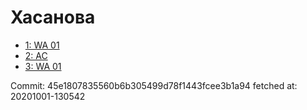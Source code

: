 # Хасанова
- [1: WA 01](1.md)
- [2: AC](2.md)
- [3: WA 01](3.md)

Commit: 45e1807835560b6b305499d78f1443fcee3b1a94
 fetched at: 20201001-130542
